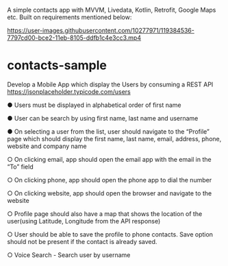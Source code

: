A simple contacts app with MVVM, Livedata, Kotlin, Retrofit, Google Maps etc.
Built on requirements mentioned below:

https://user-images.githubusercontent.com/10277971/119384536-7797cd00-bce2-11eb-8105-ddfb1c4e3cc3.mp4

# contacts-sample

Develop a Mobile App which display the Users by consuming a REST API
https://jsonplaceholder.typicode.com/users

● Users must be displayed in alphabetical order of first name

● User can be search by using first name, last name and username

● On selecting a user from the list, user should navigate to the “Profile” page which should
display the first name, last name, email, address, phone, website and company name

○ On clicking email, app should open the email app with the email in the “To” field

○ On clicking phone, app should open the phone app to dial the number

○ On clicking website, app should open the browser and navigate to the website

○ Profile page should also have a map that shows the location of the user(using
Latitude, Longitude from the API response)

○ User should be able to save the profile to phone contacts. Save option should not
be present if the contact is already saved.

○ Voice Search - Search user by username
